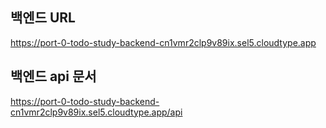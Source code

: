 ## 백엔드 URL

https://port-0-todo-study-backend-cn1vmr2clp9v89ix.sel5.cloudtype.app

## 백엔드 api 문서

https://port-0-todo-study-backend-cn1vmr2clp9v89ix.sel5.cloudtype.app/api
